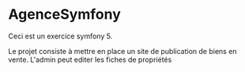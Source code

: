 # AgenceSymfony

Ceci est un exercice symfony 5.

Le projet consiste à mettre en place un site de publication de biens en vente.
L'admin peut editer les fiches de propriétés
